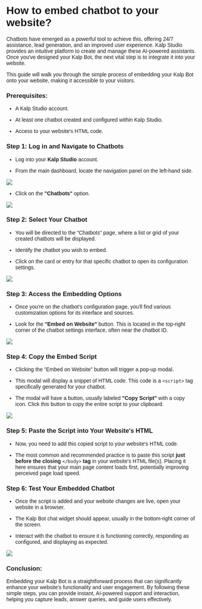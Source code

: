<style>  body { font-family: "Source Sans 3", sans-serif!important; }</style>

<link  href="https://fonts.googleapis.com/css2?family=Source+Sans+3:ital,wght@0,200..900;1,200..900&display=swap"  rel="stylesheet">  <link  rel="stylesheet"  href="https://fonts.googleapis.com/icon?family=Material+Icons">

# How to embed chatbot to your website?

Chatbots have emerged as a powerful tool to achieve this, offering 24/7 assistance, lead generation, and an improved user experience. Kalp Studio provides an intuitive platform to create and manage these AI-powered assistants. Once you've designed your Kalp Bot, the next vital step is to integrate it into your website.

This guide will walk you through the simple process of embedding your Kalp Bot onto your website, making it accessible to your visitors.

### Prerequisites:

-   A Kalp Studio account.
    
-   At least one chatbot created and configured within Kalp Studio.
    
-   Access to your website's HTML code.
    

### **Step 1: Log in and Navigate to Chatbots**

-   Log into your **Kalp Studio** account.
    
-   From the main dashboard, locate the navigation panel on the left-hand side.
    


![](https://docs-images-kalp-studio.s3.ap-south-1.amazonaws.com/embedchatbot/ec1.png)

-   Click on the **"Chatbots"** option.
    



![](https://docs-images-kalp-studio.s3.ap-south-1.amazonaws.com/embedchatbot/ec2.png)

### **Step 2: Select Your Chatbot**

-   You will be directed to the "Chatbots" page, where a list or grid of your created chatbots will be displayed.
    
-   Identify the chatbot you wish to embed.
    
-   Click on the card or entry for that specific chatbot to open its configuration settings.
    



![](https://docs-images-kalp-studio.s3.ap-south-1.amazonaws.com/embedchatbot/ec3.png)

### **Step 3: Access the Embedding Options**

-   Once you're on the chatbot's configuration page, you'll find various customization options for its interface and sources.
    
-   Look for the **"Embed on Website"** button. This is located in the top-right corner of the chatbot settings interface, often near the chatbot ID.
    



![](https://docs-images-kalp-studio.s3.ap-south-1.amazonaws.com/embedchatbot/ec4.png)

### **Step 4: Copy the Embed Script**

-   Clicking the "Embed on Website" button will trigger a pop-up modal.
    
-   This modal will display a snippet of HTML code. This code is a `<script>` tag specifically generated for your chatbot.
    
-   The modal will have a button, usually labeled **"Copy Script"** with a copy icon. Click this button to copy the entire script to your clipboard.
    


![](https://docs-images-kalp-studio.s3.ap-south-1.amazonaws.com/embedchatbot/ec5.png)

### **Step 5: Paste the Script into Your Website's HTML**

-   Now, you need to add this copied script to your website's HTML code.
    
-   The most common and recommended practice is to paste this script **just before the closing** `</body>` **tag** in your website's HTML file(s). Placing it here ensures that your main page content loads first, potentially improving perceived page load speed.
    

### **Step 6: Test Your Embedded Chatbot**

-   Once the script is added and your website changes are live, open your website in a browser.
    
-   The Kalp Bot chat widget should appear, usually in the bottom-right corner of the screen.
    
-   Interact with the chatbot to ensure it is functioning correctly, responding as configured, and displaying as expected.
    

![](https://docs-images-kalp-studio.s3.ap-south-1.amazonaws.com/embedchatbot/ec6.png)

### Conclusion:

Embedding your Kalp Bot is a straightforward process that can significantly enhance your website's functionality and user engagement. By following these simple steps, you can provide instant, AI-powered support and interaction, helping you capture leads, answer queries, and guide users effectively.